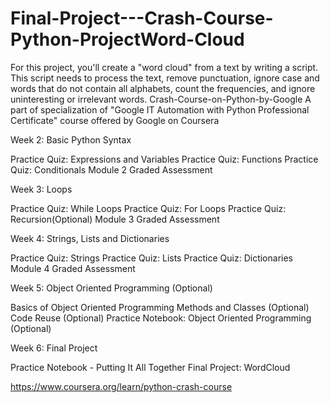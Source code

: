 # Final-Project---Crash-Course-Python-ProjectWord-Cloud
For this project, you'll create a "word cloud" from a text by writing a script. This script needs to process the text, remove punctuation, ignore case and words that do not contain all alphabets, count the frequencies, and ignore uninteresting or irrelevant words.
Crash-Course-on-Python-by-Google
A part of specialization of "Google IT Automation with Python Professional Certificate" course offered by Google on Coursera

Week 2: Basic Python Syntax

 Practice Quiz: Expressions and Variables
 Practice Quiz: Functions
 Practice Quiz: Conditionals
 Module 2 Graded Assessment
 
Week 3: Loops

 Practice Quiz: While Loops
 Practice Quiz: For Loops
 Practice Quiz: Recursion(Optional)
 Module 3 Graded Assessment
 
Week 4: Strings, Lists and Dictionaries

 Practice Quiz: Strings
 Practice Quiz: Lists
 Practice Quiz: Dictionaries
 Module 4 Graded Assessment
 
Week 5: Object Oriented Programming (Optional)

 Basics of Object Oriented Programming
 Methods and Classes (Optional)
 Code Reuse (Optional)
 Practice Notebook: Object Oriented Programming (Optional)
 
Week 6: Final Project

 Practice Notebook - Putting It All Together
 Final Project: WordCloud
 
https://www.coursera.org/learn/python-crash-course
